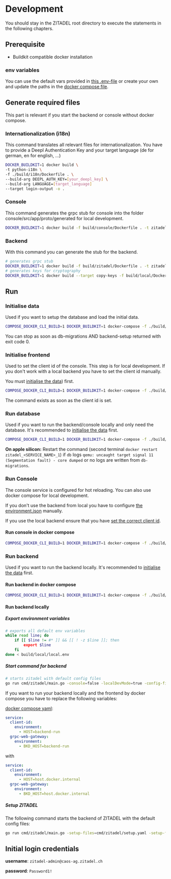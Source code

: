 # Development

You should stay in the ZITADEL root directory to execute the statements in the following chapters.

## Prerequisite

- Buildkit compatible docker installation

### env variables

You can use the default vars provided in [this .env-file](../build/local/local.env) or create your own and update the paths in the [docker compose file](../build/local/docker-compose-local.yml).

## Generate required files

This part is relevant if you start the backend or console without docker compose.

### Internationalization (i18n)

This command translates all relevant files for internationalization. You have to provide a Deepl Authentication Key and your target language (de for german, en for english, ...)

```bash
DOCKER_BUILDKIT=1 docker build \
-t python-i18n \
-f ./build/i18n/Dockerfile . \
--build-arg DEEPL_AUTH_KEY=[your_deepl_key] \
--build-arg LANGUAGE=[target_language]
--target login-output -o .
```

### Console

This command generates the grpc stub for console into the folder console/src/app/proto/generated for local development.

```bash
DOCKER_BUILDKIT=1 docker build -f build/console/Dockerfile . -t zitadel:gen-fe --target npm-copy -o .
```

### Backend

With this command you can generate the stub for the backend.

```bash
# generates grpc stub
DOCKER_BUILDKIT=1 docker build -f build/zitadel/Dockerfile . -t zitadel:gen-be --target go-copy -o .
# generates keys for cryptography
DOCKER_BUILDKIT=1 docker build --target copy-keys -f build/local/Dockerfile.keys . -o .keys
```

## Run

### Initialise data

Used if you want to setup the database and load the initial data.

```bash
COMPOSE_DOCKER_CLI_BUILD=1 DOCKER_BUILDKIT=1 docker-compose -f ./build/local/docker-compose-local.yml --profile database --profile init-backend -p zitadel up
```

You can stop as soon as db-migrations AND backend-setup returned with exit code 0.

### Initialise frontend

Used to set the client id of the console. This step is for local development. If you don't work with a local backend you have to set the client id manually.

You must [initialise the data](###-Initialise-data)) first.

```bash
COMPOSE_DOCKER_CLI_BUILD=1 DOCKER_BUILDKIT=1 docker-compose -f ./build/local/docker-compose-local.yml --profile database --profile backend --profile init-frontend -p zitadel up --exit-code-from client-id
```

The command exists as soon as the client id is set.

### Run database

Used if you want to run the backend/console locally and only need the database. It's recommended to [initialise the data](###-Initialise-data) first.

```bash
COMPOSE_DOCKER_CLI_BUILD=1 DOCKER_BUILDKIT=1 docker-compose -f ./build/local/docker-compose-local.yml --profile database -p zitadel up
```

**On apple silicon:**
Restart the command (second terminal `docker restart zitadel_<SERVICE_NAME>_1`) if `db` logs `qemu: uncaught target signal 11 (Segmentation fault) - core dumped` or no logs are written from `db-migrations`.

### Run Console

The console service is configured for hot reloading. You can also use docker compose for local development.

If you don't use the backend from local you have to configure [the environment.json](../build/local/environment.json) manually.

If you use the local backend ensure that you have [set the correct client id](###-Initialise-frontend).

#### Run console in docker compose

```bash
COMPOSE_DOCKER_CLI_BUILD=1 DOCKER_BUILDKIT=1 docker-compose -f ./build/local/docker-compose-local.yml --profile frontend -p zitadel up
```

### Run backend

Used if you want to run the backend locally. It's recommended to [initialise the data](###-Initialise-data) first.

#### Run backend in docker compose

```bash
COMPOSE_DOCKER_CLI_BUILD=1 DOCKER_BUILDKIT=1 docker-compose -f ./build/local/docker-compose-local.yml --profile database --profile backend -p zitadel up
```

#### Run backend locally

##### Export environment variables

```bash
# exports all default env variables
while read line; do
    if [[ $line != #* ]] && [[ ! -z $line ]]; then
        export $line
    fi
done < build/local/local.env
```

##### Start command for backend

```bash
# starts zitadel with default config files
go run cmd/zitadel/main.go -console=false -localDevMode=true -config-files=cmd/zitadel/startup.yaml -config-files=cmd/zitadel/system-defaults.yaml -config-files=cmd/zitadel/authz.yaml start
```

If you want to run your backend locally and the frontend by docker compose you have to replace the following variables:

[docker compose yaml](../build/local/docker-compose-local.yml):

```yaml
service:
  client-id:
    environment:
      - HOST=backend-run
  grpc-web-gateway:
    environment:
      - BKD_HOST=backend-run
```

with

```yaml
service:
  client-id:
    environment:
      - HOST=host.docker.internal
  grpc-web-gateway:
    environment:
      - BKD_HOST=host.docker.internal
```

##### Setup ZITADEL

The following command starts the backend of ZITADEL with the default config files:

```bash
go run cmd/zitadel/main.go -setup-files=cmd/zitadel/setup.yaml -setup-files=cmd/zitadel/system-defaults.yaml -setup-files=cmd/zitadel/authz.yaml setup
```

## Initial login credentials

**username**: `zitadel-admin@caos-ag.zitadel.ch`

**password**: `Password1!`
